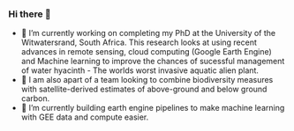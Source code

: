 ### Hi there 👋
- 🔭 I’m currently working on completing my PhD at the University of the Witwatersrand, South Africa. This research looks at using recent advances in remote sensing, cloud computing (Google Earth Engine) and Machine learning to improve the chances of sucessful management of water hyacinth - The worlds worst invasive aquatic alien plant.
- 🔭 I am also apart of a team looking to combine biodiversity measures with satellite-derived estimates of above-ground and below ground carbon.
- 🌱 I’m currently building earth engine pipelines to make machine learning with GEE data and compute easier.

<!--
**Geethen/Geethen** is a ✨ _special_ ✨ repository because its `README.md` (this file) appears on your GitHub profile.

Here are some ideas to get you started:

- 🔭 I’m currently working on ...
- 🌱 I’m currently learning ...
- 👯 I’m looking to collaborate on ...
- 🤔 I’m looking for help with ...
- 💬 Ask me about ...
- 📫 How to reach me: ...
- 😄 Pronouns: ...
- ⚡ Fun fact: ...
-->
